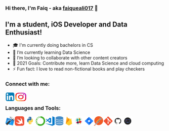 ### Hi there, I'm Faiq - aka [faiqueali017] 👋

## I'm a student, iOS Developer and Data Enthusiast!

- 🎓 I'm currently doing bachelors in CS
- 📓 I’m currently learning Data Science 
- 👯 I’m looking to collaborate with other content creators
- 🥅 2021 Goals: Contribute more, learn Data Science and cloud computing
- ⚡ Fun fact: I love to read non-fictional books and play checkers

### Connect with me:
[<img align="left" alt="faiqueali017 | LinkedIn" width="30px" height="30px" src="Assets\linkedin.png" />][linkedin]
[<img align="left" alt="faiqueali017 | Instagram" width="38px" height="30px" src="Assets\instagram.png" />][instagram]

<br />

### Languages and Tools:
[<img align = "left" src = "Assets\xcode.png" alt = "Xcode" width = 30px height = 30px />][faiqueali017]
[<img align = "left" src = "Assets\swift.png" alt = "Swift" width = 30px height = 30px/>][faiqueali017]
[<img align = "left" src = "Assets\python.png" alt = "Python" width = 36px height = 30px/>][faiqueali017]
[<img align = "left" src = "Assets\anaconda.png" alt = "Anaconda IDE" width = 30px height = 30px/>][faiqueali017]
[<img align = "left" src = "Assets\vscode.png" alt = "VScode" width = 30px height = 30px/>][faiqueali017]
[<img align = "left" src = "Assets\database.png" alt = "Database" width = 30px height = 30px/>][faiqueali017]
[<img align = "left" src = "Assets\firebase.png" alt = "Firebase" width = 30px height = 30px/>][faiqueali017]
[<img align = "left" src = "Assets\slack.png" alt = "Slack" width = 34px height = 30px/>][faiqueali017]
[<img align = "left" src = "Assets\jira.png" alt = "Jira" width = 30px height = 30px/>][faiqueali017]
[<img align = "left" src = "Assets\postman.png" alt = "Postman" width = 30px height = 30px/>][faiqueali017]
[<img align = "left" src = "Assets\git.png" alt = "Git" width = 30px height = 30px/>][faiqueali017]
[<img align = "left" src = "Assets\github.png" alt = "Github" width = 32px height = 30px/>][faiqueali017]
[<img align = "left" src = "Assets\terminal.png" alt = "Terminal" width = 30px height = 30px/>][faiqueali017]

<br/>
<br/>

[faiqueali017]: https://github.com/faiqueali017
[linkedin]: https://www.linkedin.com/in/faique-ali
[instagram]: https://www.instagram.com/faiq_ali__

